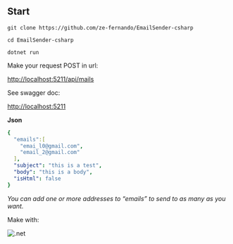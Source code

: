 ## Start
`git clone https://github.com/ze-fernando/EmailSender-csharp`

`cd EmailSender-csharp`

`dotnet run`

Make your request POST in url:

[http://localhost:5211/api/mails](http://localhost:5211/api/mails)

See swagger doc:

[http://localhost:5211](http://localhost:5211)

**Json**

```yaml
{
  "emails":[
    "emai_l0@gmail.com",
    "email_2@gmail.com"
  ],
  "subject": "this is a test",
  "body": "this is a body",
  "isHtml": false
}
```

*You can add one or more addresses to “emails” to send to as many as you want.*

Make with:

![.net](https://img.shields.io/badge/.NET-5C2D91?style=for-the-badge&logo=.net&logoColor=white)
